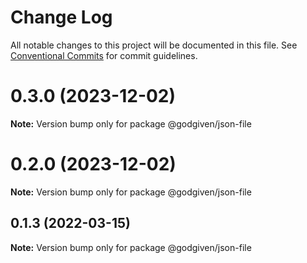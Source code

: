 # Change Log

All notable changes to this project will be documented in this file.
See [Conventional Commits](https://conventionalcommits.org) for commit guidelines.

# 0.3.0 (2023-12-02)

**Note:** Version bump only for package @godgiven/json-file





# 0.2.0 (2023-12-02)

**Note:** Version bump only for package @godgiven/json-file






## 0.1.3 (2022-03-15)

**Note:** Version bump only for package @godgiven/json-file
